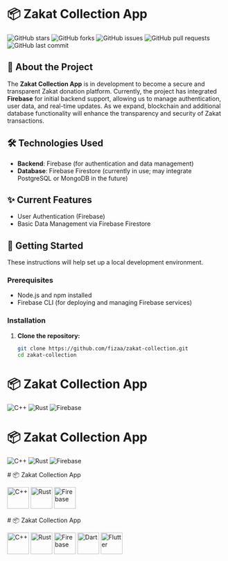 # 📦 Zakat Collection App

![GitHub stars](https://img.shields.io/github/stars/fizaa/zakat-collection?style=social)
![GitHub forks](https://img.shields.io/github/forks/fizaa/zakat-collection?style=social)
![GitHub issues](https://img.shields.io/github/issues/fizaa/zakat-collection)
![GitHub pull requests](https://img.shields.io/github/issues-pr/fizaa/zakat-collection)
![GitHub last commit](https://img.shields.io/github/last-commit/fizaa/zakat-collection)

## 🚀 About the Project

The **Zakat Collection App** is in development to become a secure and transparent Zakat donation platform. Currently, the project has integrated **Firebase** for initial backend support, allowing us to manage authentication, user data, and real-time updates. As we expand, blockchain and additional database functionality will enhance the transparency and security of Zakat transactions.

## 🛠️ Technologies Used

- **Backend**: Firebase (for authentication and data management)
- **Database**: Firebase Firestore (currently in use; may integrate PostgreSQL or MongoDB in the future)

## ✨ Current Features

- User Authentication (Firebase)
- Basic Data Management via Firebase Firestore

## 🚀 Getting Started

These instructions will help set up a local development environment.

### Prerequisites

- Node.js and npm installed
- Firebase CLI (for deploying and managing Firebase services)

### Installation

1. **Clone the repository:**
   ```bash
   git clone https://github.com/fizaa/zakat-collection.git
   cd zakat-collection
# 📦 Zakat Collection App

![C++](https://img.shields.io/badge/C++-00599C?style=for-the-badge&logo=cplusplus&logoColor=white)
![Rust](https://img.shields.io/badge/Rust-000000?style=for-the-badge&logo=rust&logoColor=white)
![Firebase](https://img.shields.io/badge/Firebase-FFCA28?style=for-the-badge&logo=firebase&logoColor=white)

# 📦 Zakat Collection App

<p align="left">
  <img src="https://img.shields.io/badge/C++-00599C?style=for-the-badge&logo=cplusplus&logoColor=white" alt="C++">
  <img src="https://img.shields.io/badge/Rust-000000?style=for-the-badge&logo=rust&logoColor=white" alt="Rust">
  <img src="https://img.shields.io/badge/Firebase-FFCA28?style=for-the-badge&logo=firebase&logoColor=white" alt="Firebase">
</p>
# 📦 Zakat Collection App

<p align="left">
  <img src="https://upload.wikimedia.org/wikipedia/commons/1/18/ISO_C%2B%2B_Logo.svg" alt="C++" width="50" height="50">
  <img src="https://upload.wikimedia.org/wikipedia/commons/d/d5/Rust_programming_language_black_logo.svg" alt="Rust" width="50" height="50">
  <img src="https://upload.wikimedia.org/wikipedia/commons/3/37/Firebase_Logo.svg" alt="Firebase" width="50" height="50">
</p>
# 📦 Zakat Collection App

<p align="left">
  <img src="https://upload.wikimedia.org/wikipedia/commons/1/18/ISO_C%2B%2B_Logo.svg" alt="C++" width="50" height="50">
  <img src="https://upload.wikimedia.org/wikipedia/commons/d/d5/Rust_programming_language_black_logo.svg" alt="Rust" width="50" height="50">
  <img src="https://upload.wikimedia.org/wikipedia/commons/3/37/Firebase_Logo.svg" alt="Firebase" width="50" height="50">
  <img src="https://upload.wikimedia.org/wikipedia/commons/7/7e/Dart-logo.png" alt="Dart" width="50" height="50">
  <img src="https://upload.wikimedia.org/wikipedia/commons/1/17/Google-flutter-logo.png" alt="Flutter" width="50" height="50">
</p>


